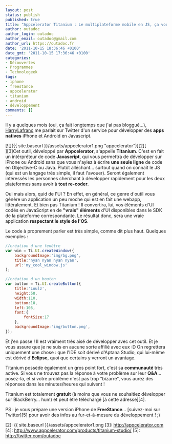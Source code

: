 ```yaml
---
layout: post
status: publish
published: true
title: "Appcelerator Titanium : Le multiplateforme mobile en JS, ça vous tente ?"
author: outadoc
author_login: outadoc
author_email: outadoc@gmail.com
author_url: https://outadoc.fr
date: '2011-10-15 18:36:46 +0100'
date_gmt: '2011-10-15 17:36:46 +0100'
categories:
- Découvertes
- Programmes
- Technologeek
tags:
- iphone
- freestance
- appcelerator
- titanium
- android
- développement
comments: []
---
```

Il y a quelques mois (oui, ça fait longtemps que j'ai pas bloggué…), [HarryLafranc][1] me parlait sur Twitter d'un service pour développer des **apps natives** iPhone et Android en Javascript.

[![]({{ site.baseurl }}/assets/appcelerator1.png "appcelerator")][2][  
][3]Cet outil, développé par **Appcelerator**, s'appelle **Titanium**. C'est en fait un intérpréteur de code **Javascript**, qui vous permettra de développer sur iPhone ou Android sans que vous n'ayiez à écrire **une seule ligne** de code en Objective-C ou Java. Plutôt alléchant… surtout quand on connaît le JS (qui est un langage très simple, il faut l'avouer). Seront également intéressés les personnes cherchant à développer rapidement pour les deux plateformes sans avoir à **tout re-coder**.

Oui mais alors, quid de l'UI ? En effet, en général, ce genre d'outil vous génère un application un peu moche qui est en fait une webapp, littéralement. Et bien pas Titanium ! Il convertira, lui, vos éléments d'UI codés en JavaScript en de **"vrais" éléments** d'UI disponibles dans le SDK de la plateforme correspondante. Le résultat donc, sera une vraie application **respectant le style de l'OS**.

Le code à proprement parler est très simple, comme dit plus haut. Quelques exemples :

```javascript
//création d'une fenêtre  
var win = Ti.UI.createWindow({  
	backgroundImage:'img/bg.png',  
	title:'nyan nyan nyan nyan',  
	url:'my_cool_window.js'  
);

//création d'un bouton  
var button = Ti.UI.createButton({  
	title:'Loulz',  
	height:50,  
	width:110,  
	bottom:10,  
	left:105,  
	font:{  
		fontSize:17  
	},  
	backgroundImage:'img/button.png',  
});
```

Et j'en passe ! Il est vraiment très aisé de développer avec cet outil. Et je vous assure que je ne suis en aucune sorte affilié avec eux :D On regrettera uniquement une chose : que l'IDE soit dérivé d'Aptana Studio, qui lui-même est dérivé d'**Eclipse**, quoi que certains y verront un avantage.

Titanium possède également un gros point fort, c'est sa **communauté** très active. Si vous ne trouvez pas la réponse à votre problème sur leur **Q&A**… posez-la, et si votre problème n'est pas trop "bizarre", vous aurez des réponses dans les minutes/heures qui suivent !

Titanium est totalement **gratuit** (à moins que vous ne souhaitiez développer sur BlackBerry… hum) et peut être téléchargé [à cette adresse][4].

PS : je vous prépare une version iPhone de **FreeStance**… [suivez-moi sur Twitter][5] pour avoir des infos au fur-et-à-mesure du développement ! ;)

[1]: http://twitter.com/HarryLafranc
[2]: {{ site.baseurl }}/assets/appcelerator1.png
[3]: http://appcelerator.com
[4]: http://www.appcelerator.com/products/titanium-studio/
[5]: http://twitter.com/outadoc
